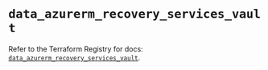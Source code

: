 # `data_azurerm_recovery_services_vault`

Refer to the Terraform Registry for docs: [`data_azurerm_recovery_services_vault`](https://registry.terraform.io/providers/hashicorp/azurerm/3.91.0/docs/data-sources/recovery_services_vault).
